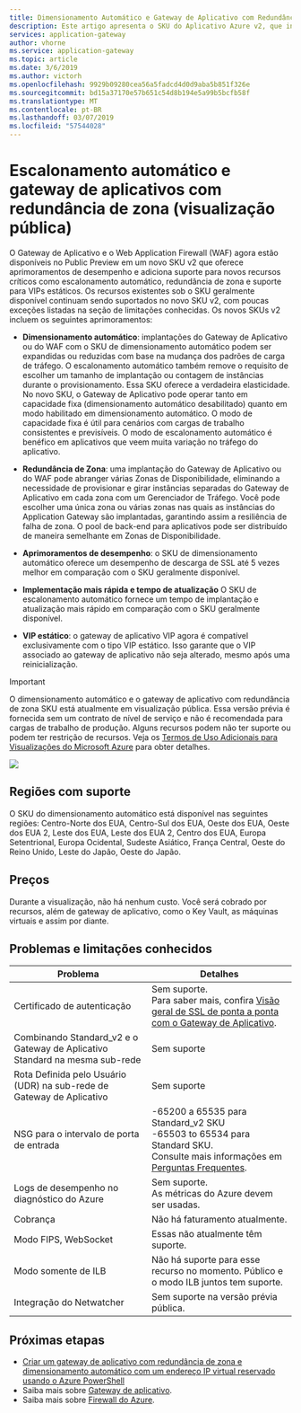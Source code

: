 ```yaml
---
title: Dimensionamento Automático e Gateway de Aplicativo com Redundância de Zona no Azure (Versão Prévia Pública)
description: Este artigo apresenta o SKU do Aplicativo Azure v2, que inclui os recursos de Dimensionamento automático e com redundância de zona.
services: application-gateway
author: vhorne
ms.service: application-gateway
ms.topic: article
ms.date: 3/6/2019
ms.author: victorh
ms.openlocfilehash: 9929b09280cea56a5fadcd4d0d9aba5b851f326e
ms.sourcegitcommit: bd15a37170e57b651c54d8b194e5a99b5bcfb58f
ms.translationtype: MT
ms.contentlocale: pt-BR
ms.lasthandoff: 03/07/2019
ms.locfileid: "57544028"
---
```

# <a name="autoscaling-and-zone-redundant-application-gateway-public-preview"></a>Escalonamento automático e gateway de aplicativos com redundância de zona (visualização pública)

O Gateway de Aplicativo e o Web Application Firewall (WAF) agora estão disponíveis no Public Preview em um novo SKU v2 que oferece aprimoramentos de desempenho e adiciona suporte para novos recursos críticos como escalonamento automático, redundância de zona e suporte para VIPs estáticos. Os recursos existentes sob o SKU geralmente disponível continuam sendo suportados no novo SKU v2, com poucas exceções listadas na seção de limitações conhecidas. Os novos SKUs v2 incluem os seguintes aprimoramentos:

- **Dimensionamento automático**: implantações do Gateway de Aplicativo ou do WAF com o SKU de dimensionamento automático podem ser expandidas ou reduzidas com base na mudança dos padrões de carga de tráfego. O escalonamento automático também remove o requisito de escolher um tamanho de implantação ou contagem de instâncias durante o provisionamento. Essa SKU oferece a verdadeira elasticidade. No novo SKU, o Gateway de Aplicativo pode operar tanto em capacidade fixa (dimensionamento automático desabilitado) quanto em modo habilitado em dimensionamento automático. O modo de capacidade fixa é útil para cenários com cargas de trabalho consistentes e previsíveis. O modo de escalonamento automático é benéfico em aplicativos que veem muita variação no tráfego do aplicativo.

- **Redundância de Zona**: uma implantação do Gateway de Aplicativo ou do WAF pode abranger várias Zonas de Disponibilidade, eliminando a necessidade de provisionar e girar instâncias separadas do Gateway de Aplicativo em cada zona com um Gerenciador de Tráfego. Você pode escolher uma única zona ou várias zonas nas quais as instâncias do Application Gateway são implantadas, garantindo assim a resiliência de falha de zona. O pool de back-end para aplicativos pode ser distribuído de maneira semelhante em Zonas de Disponibilidade.
- **Aprimoramentos de desempenho**: o SKU de dimensionamento automático oferece um desempenho de descarga de SSL até 5 vezes melhor em comparação com o SKU geralmente disponível.
- **Implementação mais rápida e tempo de atualização** O SKU de escalonamento automático fornece um tempo de implantação e atualização mais rápido em comparação com o SKU geralmente disponível.
- **VIP estático**: o gateway de aplicativo VIP agora é compatível exclusivamente com o tipo VIP estático. Isso garante que o VIP associado ao gateway de aplicativo não seja alterado, mesmo após uma reinicialização.

> [!IMPORTANT]
> O dimensionamento automático e o gateway de aplicativo com redundância de zona SKU está atualmente em visualização pública. Essa versão prévia é fornecida sem um contrato de nível de serviço e não é recomendada para cargas de trabalho de produção. Alguns recursos podem não ter suporte ou podem ter restrição de recursos. Veja os [Termos de Uso Adicionais para Visualizações do Microsoft Azure](https://azure.microsoft.com/support/legal/preview-supplemental-terms/) para obter detalhes.

![](./media/application-gateway-autoscaling-zone-redundant/application-gateway-autoscaling-zone-redundant.png)

## <a name="supported-regions"></a>Regiões com suporte

O SKU do dimensionamento automático está disponível nas seguintes regiões: Centro-Norte dos EUA, Centro-Sul dos EUA, Oeste dos EUA, Oeste dos EUA 2, Leste dos EUA, Leste dos EUA 2, Centro dos EUA, Europa Setentrional, Europa Ocidental, Sudeste Asiático, França Central, Oeste do Reino Unido, Leste do Japão, Oeste do Japão.

## <a name="pricing"></a>Preços

Durante a visualização, não há nenhum custo. Você será cobrado por recursos, além de gateway de aplicativo, como o Key Vault, as máquinas virtuais e assim por diante.

## <a name="known-issues-and-limitations"></a>Problemas e limitações conhecidos

|Problema|Detalhes|
|--|--|
|Certificado de autenticação|Sem suporte.<br>Para saber mais, confira [Visão geral de SSL de ponta a ponta com o Gateway de Aplicativo](ssl-overview.md#end-to-end-ssl-with-the-v2-sku).|
|Combinando Standard_v2 e o Gateway de Aplicativo Standard na mesma sub-rede|Sem suporte|
|Rota Definida pelo Usuário (UDR) na sub-rede de Gateway de Aplicativo|Sem suporte|
|NSG para o intervalo de porta de entrada| -65200 a 65535 para Standard_v2 SKU<br>-65503 to 65534 para Standard SKU.<br>Consulte mais informações em [Perguntas Frequentes](application-gateway-faq.md#are-network-security-groups-supported-on-the-application-gateway-subnet).|
|Logs de desempenho no diagnóstico do Azure|Sem suporte.<br>As métricas do Azure devem ser usadas.|
|Cobrança|Não há faturamento atualmente.|
|Modo FIPS, WebSocket|Essas não atualmente têm suporte.|
|Modo somente de ILB|Não há suporte para esse recurso no momento. Público e o modo ILB juntos tem suporte.|
|Integração do Netwatcher|Sem suporte na versão prévia pública.|

## <a name="next-steps"></a>Próximas etapas
- [Criar um gateway de aplicativo com redundância de zona e dimensionamento automático com um endereço IP virtual reservado usando o Azure PowerShell](tutorial-autoscale-ps.md)
- Saiba mais sobre [Gateway de aplicativo](overview.md).
- Saiba mais sobre [Firewall do Azure](../firewall/overview.md).
